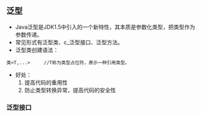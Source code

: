 
## 泛型
- Java泛型是JDK1.5中引入的一个新特性，其本质是参数化类型，把类型作为参数传递。
- 常见形式有泛型类、c_泛型接口、泛型方法。
- 泛型类创建语法：
```
类<T,...>     //T称为类型占位符，表示一种引用类型。
```
- 好处：
  1. 提高代码的重用性
  2. 防止类型转换异常，提高代码的安全性
  
### 泛型接口


